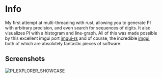 
# Info
My first attempt at multi-threading with rust, allowing you to generate PI with arbitrary precision, and even search for sequences of digits. It also visualizes PI
with a histogram and line-graph. All of this was made possible by this excellent imgui port [imgui-rs](https://github.com/imgui-rs/imgui-rs) and of course, the 
incredible [imgui](https://github.com/ocornut/imgui), both of which are absolutely fantastic pieces of software.

## Screenshots
![PI_EXPLORER_SHOWCASE](https://user-images.githubusercontent.com/57567946/120706715-b6373f80-c4b9-11eb-8d25-19a1a29cb238.png)

